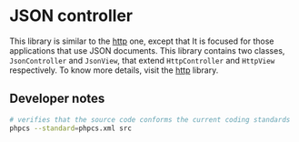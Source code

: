 # JSON controller

This library is similar to the [http](https://github.com/mimbre/http) one, except that It is focused for those applications that use JSON documents. This library contains two classes, `JsonController` and `JsonView`, that extend `HttpController` and `HttpView` respectively. To know more details, visit the [http](https://github.com/mimbre/http) library.

## Developer notes

```bash
# verifies that the source code conforms the current coding standards
phpcs --standard=phpcs.xml src
```
